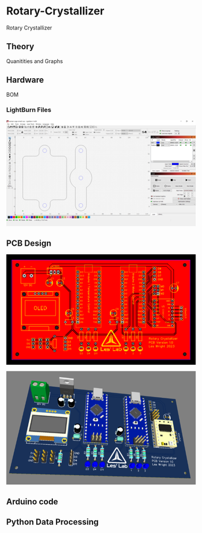 # Rotary-Crystallizer
Rotary Crystallizer

## Theory

Quanitities and Graphs

## Hardware

BOM 

### LightBurn Files

![screenshot](lightburn/lightburn.png)

## PCB Design

![screenshot](pcb/pcbimg.png)


![screenshot](pcb/3dpcbimg.png)

## Arduino code

## Python Data Processing




